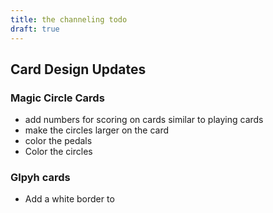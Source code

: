 ```yaml
---
title: the channeling todo
draft: true
---
```



## Card Design Updates

### Magic Circle Cards

- add numbers for scoring on cards similar to playing cards
- make the circles larger on the card
-  color the pedals
- Color the circles

### Glpyh cards

- Add a white border to 